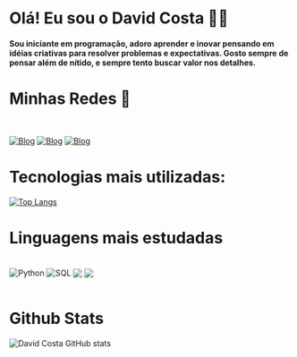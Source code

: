 # Olá! Eu sou o David Costa 🖐🏽
#### Sou iniciante em programação, adoro aprender e inovar pensando em idéias criativas para resolver problemas e expectativas. Gosto sempre de pensar além de nítido, e sempre tento buscar valor nos detalhes. 

# Minhas Redes 💬
<br>


[![Blog](	https://img.shields.io/badge/GitHub-100000?style=for-the-badge&logo=github&logoColor=white)](https://github.com/DavidHenriqueCosta)
[![Blog](		https://img.shields.io/badge/LinkedIn-0077B5?style=for-the-badge&logo=linkedin&logoColor=whitee)](https://www.linkedin.com/in/david-costa-12a9b7213/)
[![Blog](			https://img.shields.io/badge/Telegram-2CA5E0?style=for-the-badge&logo=telegram&logoColor=white)](https://t.me/DavidHcosta)
# Tecnologias mais utilizadas:
[![Top Langs](https://github-readme-stats.vercel.app/api/top-langs/?username=DavidHenriqueCosta&layout=donut-vertical)](https://github.com/DavidHenriqueCosta/github-readme-stats)
# Linguagens mais estudadas
<div style="display: inline_block"><br>
    <img align="center"alt="Python" src="https://img.shields.io/badge/Python-3776AB?style=for-the-badge&logo=python&logoColor=white">
     <img align="center"alt="SQL" src="https://img.shields.io/badge/MySQL-00000F?style=for-the-badge&logo=mysql&logoColor=white">
     <img align="center"src="	https://img.shields.io/badge/HTML5-E34F26?style=for-the-badge&logo=html5&logoColor=white">
      <img align="center"src="https://img.shields.io/badge/CSS3-1572B6?style=for-the-badge&logo=css3&logoColor=white">
      <br>

</div>
<br>

# Github Stats

![David Costa GitHub stats](https://github-readme-stats.vercel.app/api?username=DavidHenriqueCosta&show_icons=true&theme=dracula)
